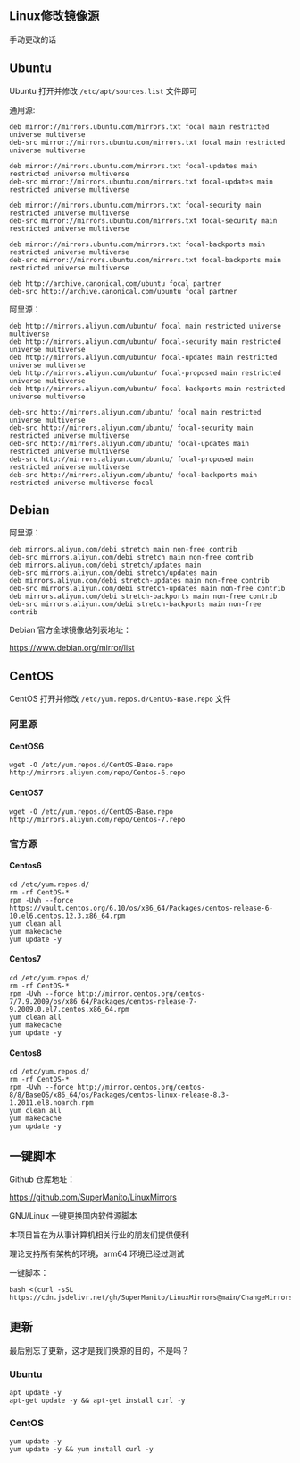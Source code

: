 ## Linux修改镜像源

手动更改的话

## Ubuntu

Ubuntu 打开并修改 `/etc/apt/sources.list` 文件即可

通用源:

```
deb mirror://mirrors.ubuntu.com/mirrors.txt focal main restricted universe multiverse
deb-src mirror://mirrors.ubuntu.com/mirrors.txt focal main restricted universe multiverse

deb mirror://mirrors.ubuntu.com/mirrors.txt focal-updates main restricted universe multiverse
deb-src mirror://mirrors.ubuntu.com/mirrors.txt focal-updates main restricted universe multiverse

deb mirror://mirrors.ubuntu.com/mirrors.txt focal-security main restricted universe multiverse
deb-src mirror://mirrors.ubuntu.com/mirrors.txt focal-security main restricted universe multiverse

deb mirror://mirrors.ubuntu.com/mirrors.txt focal-backports main restricted universe multiverse
deb-src mirror://mirrors.ubuntu.com/mirrors.txt focal-backports main restricted universe multiverse

deb http://archive.canonical.com/ubuntu focal partner
deb-src http://archive.canonical.com/ubuntu focal partner
```

阿里源：

```
deb http://mirrors.aliyun.com/ubuntu/ focal main restricted universe multiverse 
deb http://mirrors.aliyun.com/ubuntu/ focal-security main restricted universe multiverse 
deb http://mirrors.aliyun.com/ubuntu/ focal-updates main restricted universe multiverse 
deb http://mirrors.aliyun.com/ubuntu/ focal-proposed main restricted universe multiverse 
deb http://mirrors.aliyun.com/ubuntu/ focal-backports main restricted universe multiverse 

deb-src http://mirrors.aliyun.com/ubuntu/ focal main restricted universe multiverse 
deb-src http://mirrors.aliyun.com/ubuntu/ focal-security main restricted universe multiverse 
deb-src http://mirrors.aliyun.com/ubuntu/ focal-updates main restricted universe multiverse 
deb-src http://mirrors.aliyun.com/ubuntu/ focal-proposed main restricted universe multiverse 
deb-src http://mirrors.aliyun.com/ubuntu/ focal-backports main restricted universe multiverse focal
```

## Debian

阿里源：

```
deb mirrors.aliyun.com/debi stretch main non-free contrib
deb-src mirrors.aliyun.com/debi stretch main non-free contrib
deb mirrors.aliyun.com/debi stretch/updates main
deb-src mirrors.aliyun.com/debi stretch/updates main
deb mirrors.aliyun.com/debi stretch-updates main non-free contrib
deb-src mirrors.aliyun.com/debi stretch-updates main non-free contrib
deb mirrors.aliyun.com/debi stretch-backports main non-free contrib
deb-src mirrors.aliyun.com/debi stretch-backports main non-free contrib
```

Debian 官方全球镜像站列表地址：

https://www.debian.org/mirror/list

## CentOS

CentOS 打开并修改 `/etc/yum.repos.d/CentOS-Base.repo` 文件

### 阿里源

#### CentOS6

```shell
wget -O /etc/yum.repos.d/CentOS-Base.repo http://mirrors.aliyun.com/repo/Centos-6.repo
```

#### CentOS7

```shell
wget -O /etc/yum.repos.d/CentOS-Base.repo http://mirrors.aliyun.com/repo/Centos-7.repo
```

### 官方源

#### Centos6

```shell
cd /etc/yum.repos.d/
rm -rf CentOS-*
rpm -Uvh --force https://vault.centos.org/6.10/os/x86_64/Packages/centos-release-6-10.el6.centos.12.3.x86_64.rpm
yum clean all
yum makecache
yum update -y
```

#### Centos7

```shell
cd /etc/yum.repos.d/
rm -rf CentOS-*
rpm -Uvh --force http://mirror.centos.org/centos-7/7.9.2009/os/x86_64/Packages/centos-release-7-9.2009.0.el7.centos.x86_64.rpm
yum clean all
yum makecache
yum update -y
```

#### Centos8

```
cd /etc/yum.repos.d/
rm -rf CentOS-*
rpm -Uvh --force http://mirror.centos.org/centos-8/8/BaseOS/x86_64/os/Packages/centos-linux-release-8.3-1.2011.el8.noarch.rpm
yum clean all
yum makecache
yum update -y
```

## 一键脚本

Github 仓库地址：

https://github.com/SuperManito/LinuxMirrors

GNU/Linux 一键更换国内软件源脚本

本项目旨在为从事计算机相关行业的朋友们提供便利

理论支持所有架构的环境，arm64 环境已经过测试

一键脚本：

```shell
bash <(curl -sSL https://cdn.jsdelivr.net/gh/SuperManito/LinuxMirrors@main/ChangeMirrors.sh)
```

## 更新

最后别忘了更新，这才是我们换源的目的，不是吗？

### Ubuntu

```shell
apt update -y
apt-get update -y && apt-get install curl -y
```

### CentOS

```shell
yum update -y                                                                                                
yum update -y && yum install curl -y
```

